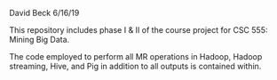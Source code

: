 David Beck
6/16/19

This repository includes phase I & II of the course project for CSC 555: Mining Big Data.

The code employed to perform all MR operations in Hadoop, Hadoop streaming, Hive, and Pig in addition to all outputs is contained within.